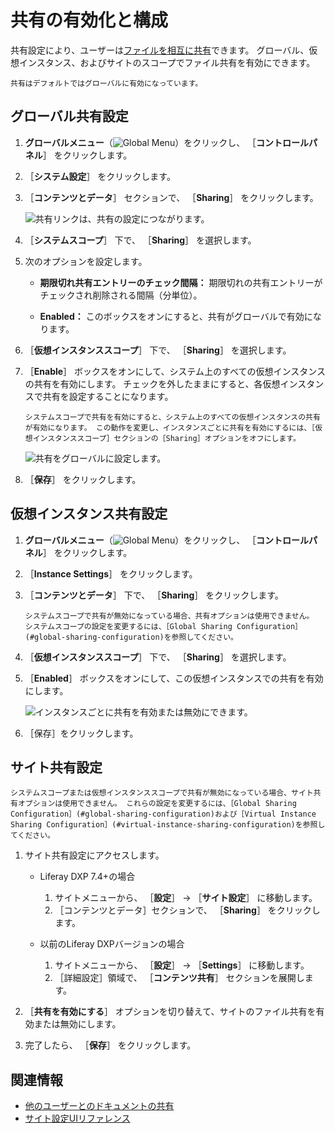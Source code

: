 # 共有の有効化と構成

共有設定により、ユーザーは[ファイルを相互に共有](./sharing-documents-with-other-users.md)できます。 グローバル、仮想インスタンス、およびサイトのスコープでファイル共有を有効にできます。

```{note}
共有はデフォルトではグローバルに有効になっています。
```

<a name="global-sharing-configuration" />

## グローバル共有設定

1. **グローバルメニュー**（![Global Menu](../../../../images/icon-applications-menu.png)）をクリックし、 ［**コントロールパネル**］ をクリックします。
1. ［**システム設定**］ をクリックします。
1. ［**コンテンツとデータ**］ セクションで、 ［**Sharing**］ をクリックします。

    ![共有リンクは、共有の設定につながります。](./enabling-and-configuring-sharing/images/02.png)

1. ［**システムスコープ**］ 下で、 ［**Sharing**］ を選択します。
1. 次のオプションを設定します。

    - **期限切れ共有エントリーのチェック間隔：** 期限切れの共有エントリーがチェックされ削除される間隔（分単位）。

    - **Enabled：** このボックスをオンにすると、共有がグローバルで有効になります。

1. ［**仮想インスタンススコープ**］ 下で、 ［**Sharing**］ を選択します。
1. ［**Enable**］ ボックスをオンにして、システム上のすべての仮想インスタンスの共有を有効にします。 チェックを外したままにすると、各仮想インスタンスで共有を設定することになります。

    ```{note}
    システムスコープで共有を有効にすると、システム上のすべての仮想インスタンスの共有が有効になります。 この動作を変更し、インスタンスごとに共有を有効にするには、［仮想インスタンススコープ］セクションの［Sharing］オプションをオフにします。
    ```

    ![共有をグローバルに設定します。](./enabling-and-configuring-sharing/images/03.png)

1. ［**保存**］ をクリックします。

<a name="virtual-instance-sharing-configuration" />

## 仮想インスタンス共有設定

1. **グローバルメニュー**（![Global Menu](../../../../images/icon-applications-menu.png)）をクリックし、 ［**コントロールパネル**］ をクリックします。
1. ［**Instance Settings**］ をクリックします。
1. ［**コンテンツとデータ**］ 下で、 ［**Sharing**］ をクリックします。

    ```{note}
    システムスコープで共有が無効になっている場合、共有オプションは使用できません。 システムスコープの設定を変更するには、［Global Sharing Configuration］(#global-sharing-configuration)を参照してください。
    ```

1. ［**仮想インスタンススコープ**］ 下で、 ［**Sharing**］ を選択します。
1. ［**Enabled**］ ボックスをオンにして、この仮想インスタンスでの共有を有効にします。

   ![インスタンスごとに共有を有効または無効にできます。](./enabling-and-configuring-sharing/images/04.png)

1. ［保存］</em>をクリックします。

<a name="site-sharing-configuration" />

## サイト共有設定

```{note}
システムスコープまたは仮想インスタンススコープで共有が無効になっている場合、サイト共有オプションは使用できません。 これらの設定を変更するには、［Global Sharing Configuration］(#global-sharing-configuration)および［Virtual Instance Sharing Configuration］(#virtual-instance-sharing-configuration)を参照してください。
```

1. サイト共有設定にアクセスします。

   - Liferay DXP 7.4+の場合

      1. サイトメニューから、 ［**設定**］ &rarr; ［**サイト設定**］ に移動します。
      1. ［コンテンツとデータ］セクションで、 ［**Sharing**］ をクリックします。

   - 以前のLiferay DXPバージョンの場合

      1. サイトメニューから、 ［**設定**］ &rarr; ［**Settings**］ に移動します。
      1. ［詳細設定］領域で、 ［**コンテンツ共有**］ セクションを展開します。

1. ［**共有を有効にする**］ オプションを切り替えて、サイトのファイル共有を有効または無効にします。

1. 完了したら、 ［**保存**］ をクリックします。

<a name="related-information" />

## 関連情報

- [他のユーザーとのドキュメントの共有](./sharing-documents-with-other-users.md)
- [サイト設定UIリファレンス](../../../../site-building/site-settings/site-settings-ui-reference.md)
